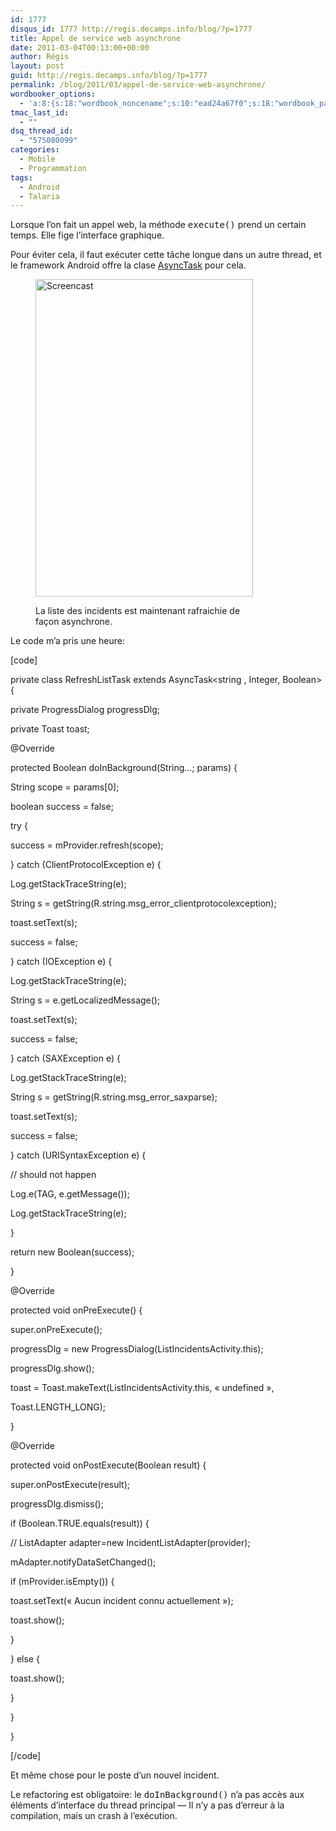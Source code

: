 ```yaml
---
id: 1777
disqus_id: 1777 http://regis.decamps.info/blog/?p=1777
title: Appel de service web asynchrone
date: 2011-03-04T00:13:00+00:00
author: Régis
layout: post
guid: http://regis.decamps.info/blog/?p=1777
permalink: /blog/2011/03/appel-de-service-web-asynchrone/
wordbooker_options:
  - 'a:8:{s:18:"wordbook_noncename";s:10:"ead24a67f0";s:18:"wordbook_page_post";s:4:"-100";s:18:"wordbook_orandpage";s:1:"2";s:23:"wordbook_default_author";s:1:"1";s:23:"wordbook_extract_length";s:3:"256";s:19:"wordbook_actionlink";s:3:"300";s:18:"wordbook_attribute";s:0:"";s:29:"wordbooker_status_update_text";s:33:"New blog post :  %title% - %link%";}'
tmac_last_id:
  - ""
dsq_thread_id:
  - "575080099"
categories:
  - Mobile
  - Programmation
tags:
  - Android
  - Talaria
---
```

Lorsque l’on fait un appel web, la méthode <tt>execute()</tt> prend un certain temps. Elle fige l’interface graphique.

Pour éviter cela, il faut exécuter cette tâche longue dans un autre thread, et le framework Android offre la clase [AsyncTask](http://developer.android.com/reference/android/os/AsyncTask.html) pour cela.<figure id="attachment_1779" style="width: 348px" class="wp-caption alignnone">

[<img src="http://regis.decamps.info/blog/wp-content/uploads/2011/03/Capture-d’écran-2011-03-04-à-00.05.37.png" alt="Screencast" title="Tâche asynchrone dans Android" width="348" height="508" class="size-full wp-image-1779" srcset="http://regis.decamps.info/blog/wp-content/uploads/2011/03/Capture-d’écran-2011-03-04-à-00.05.37.png 348w, http://regis.decamps.info/blog/wp-content/uploads/2011/03/Capture-d’écran-2011-03-04-à-00.05.37-239x350.png 239w" sizes="(max-width: 348px) 100vw, 348px" />](http://screencast.com/t/FXfjzUyMW)<figcaption class="wp-caption-text">La liste des incidents est maintenant rafraichie de façon asynchrone.</figcaption></figure> 

Le code m’a pris une heure:
  
[code]
	  
private class RefreshListTask extends AsyncTask<string , Integer, Boolean> {
		  
private ProgressDialog progressDlg;
		  
private Toast toast;

@Override
		  
protected Boolean doInBackground(String…; params) {
			  
String scope = params[0];
			  
boolean success = false;
			  
try {
				  
success = mProvider.refresh(scope);
			  
} catch (ClientProtocolException e) {
				  
Log.getStackTraceString(e);
				  
String s = getString(R.string.msg\_error\_clientprotocolexception);
				  
toast.setText(s);
				  
success = false;
			  
} catch (IOException e) {
				  
Log.getStackTraceString(e);
				  
String s = e.getLocalizedMessage();
				  
toast.setText(s);
				  
success = false;
			  
} catch (SAXException e) {
				  
Log.getStackTraceString(e);
				  
String s = getString(R.string.msg\_error\_saxparse);
				  
toast.setText(s);
				  
success = false;
			  
} catch (URISyntaxException e) {
				  
// should not happen
				  
Log.e(TAG, e.getMessage());
				  
Log.getStackTraceString(e);
			  
}
			  
return new Boolean(success);
		  
}

@Override
		  
protected void onPreExecute() {
			  
super.onPreExecute();
			  
progressDlg = new ProgressDialog(ListIncidentsActivity.this);
			  
progressDlg.show();
			  
toast = Toast.makeText(ListIncidentsActivity.this, « undefined »,
					  
Toast.LENGTH_LONG);
		  
}

@Override
		  
protected void onPostExecute(Boolean result) {
			  
super.onPostExecute(result);
			  
progressDlg.dismiss();

if (Boolean.TRUE.equals(result)) {
				  
// ListAdapter adapter=new IncidentListAdapter(provider);
				  
mAdapter.notifyDataSetChanged();
				  
if (mProvider.isEmpty()) {
					  
toast.setText(« Aucun incident connu actuellement »);
					  
toast.show();
				  
}
			  
} else {
				  
toast.show();
			  
}
		  
}
	  
}
  
[/code]

Et même chose pour le poste d’un nouvel incident.

Le refactoring est obligatoire: le <tt>doInBackground()</tt> n’a pas accès aux éléments d’interface du thread principal &#8212; Il n’y a pas d’erreur à la compilation, mais un crash à l’exécution.</string>
